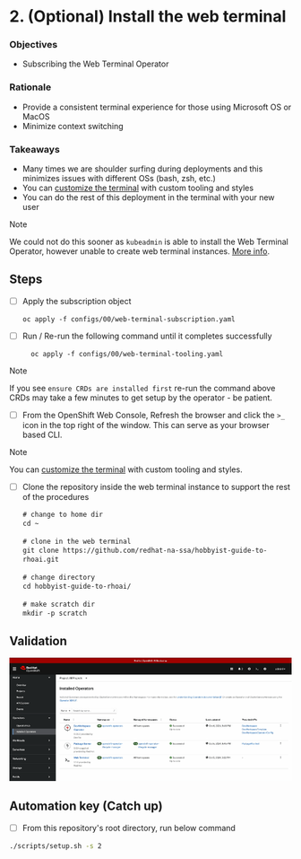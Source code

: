 # 2. (Optional) Install the web terminal

### Objectives

- Subscribing the Web Terminal Operator

### Rationale

- Provide a consistent terminal experience for those using Microsoft OS or MacOS
- Minimize context switching

### Takeaways

- Many times we are shoulder surfing during deployments and this minimizes issues with different OSs (bash, zsh, etc.)
- You can [customize the terminal](https://github.com/redhat-na-ssa/demo-ai-gitops-catalog/tree/main/components/operators/web-terminal) with custom tooling and styles
- You can do the rest of this deployment in the terminal with your new user

> [!NOTE]
> We could not do this sooner as `kubeadmin` is able to install the Web Terminal Operator, however unable to create web terminal instances. [More info](https://github.com/redhat-developer/web-terminal-operator/issues/162).

## Steps

- [ ] Apply the subscription object

      oc apply -f configs/00/web-terminal-subscription.yaml
  
- [ ] Run / Re-run the following command until it completes successfully

        oc apply -f configs/00/web-terminal-tooling.yaml

> [!NOTE]
> If you see `ensure CRDs are installed first` re-run the command above \
> CRDs may take a few minutes to get setup by the operator - be patient.

- [ ] From the OpenShift Web Console, Refresh the browser and click the `>_` icon in the top right of the window. This can serve as your browser based CLI.

> [!NOTE]
> You can [customize the terminal](https://github.com/redhat-na-ssa/demo-ai-gitops-catalog/tree/main/components/operators/web-terminal) with custom tooling and styles.

- [ ] Clone the repository inside the web terminal instance to support the rest of the procedures

      # change to home dir
      cd ~

      # clone in the web terminal
      git clone https://github.com/redhat-na-ssa/hobbyist-guide-to-rhoai.git

      # change directory
      cd hobbyist-guide-to-rhoai/

      # make scratch dir
      mkdir -p scratch

## Validation

![ ](/assets/02-validation.gif)

## Automation key (Catch up)

- [ ] From this repository's root directory, run below command

```sh
./scripts/setup.sh -s 2
```
